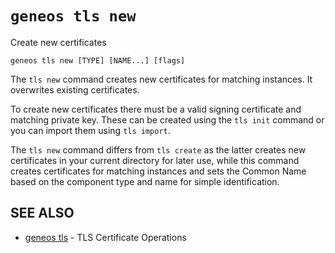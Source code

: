 # `geneos tls new`

Create new certificates

```text
geneos tls new [TYPE] [NAME...] [flags]
```

The `tls new` command creates new certificates for matching instances. It overwrites existing certificates.

To create new certificates there must be a valid signing certificate and matching private key. These can be created using the `tls init` command or you can import them using `tls import`.

The `tls new` command differs from `tls create` as the latter creates new certificates in your current directory for later use, while this command creates certificates for matching instances and sets the Common Name based on the component type and name for simple identification.

## SEE ALSO

* [geneos tls](geneos_tls.md)	 - TLS Certificate Operations

